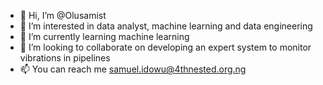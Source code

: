 - 👋 Hi, I’m @Olusamist
- 👀 I’m interested in data analyst, machine learning and data engineering
- 🌱 I’m currently learning machine learning
- 💞️ I’m looking to collaborate on developing an expert system to monitor vibrations in pipelines
- 📫 You can reach me samuel.idowu@4thnested.org.ng

<!---
Olusamist/Olusamist is a ✨ special ✨ repository because its `README.md` (this file) appears on your GitHub profile.
You can click the Preview link to take a look at your changes.
--->
